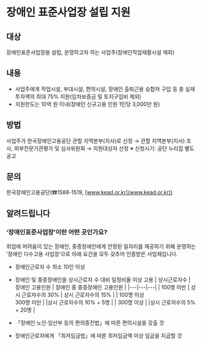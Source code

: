 # 장애인 표준사업장 설립 지원

## 대상
장애인표준사업장을 설립, 운영하고자 하는 사업주(장애인직업재활시설 제외)

## 내용
- 사업주에게 작업시설, 부대시설, 편의시설, 장애인 출퇴근용 승합차 구입 등 총 실제 투자액의 최대 75% 지원(임차보증금 및 토지구입비 제외)
- 지원한도는 10억 원 이내(장애인 신규고용 인원 1인당 3,000만 원)

## 방법
사업주가 한국장애인고용공단 관할 지역본부(지사)로 신청 → 관할 지역본부(지사) 조사, 외부전문기관평가 및 심사위원회 → 지원대상자 선정
※ 신청시기: 공단 누리집 별도 공고

## 문의
한국장애인고용공단(☎1588-1519, [www.kead.or.kr](www.kead.or.kr))

## 알려드립니다

### ‘장애인표준사업장’이란 어떤 곳인가요?
취업에 어려움이 있는 장애인, 중증장애인에게 안정된 일자리를 제공하기 위해 운영하는 ‘장애인 다수고용 사업장’으로 아래 요건을 모두 갖추어 인증받은 사업체입니다.

- 장애인근로자 수 최소 10인 이상
- 장애인 및 중증장애인을 상시근로자 수 대비 일정비율 이상 고용
  | 상시근로자수 | 장애인 고용인원 | 장애인 중 중증장애인 고용인원 |
  |---|---|---|
  | 100명 미만 | 상시 근로자수의 30% | 상시 근로자수의 15% |
  | 100명 이상<br>300명 미만 | |상시 근로자수의 10% + 5명   |
  | 300명 이상 | |상시 근로자수의 5% + 20명  |
  
- 「장애인·노인·임산부 등의 편의증진법」에 따른 편의시설을 갖출 것    
- 장애인근로자에게 「최저임금법」에 따른 최저임금액 이상 임금을 지급할 것 
